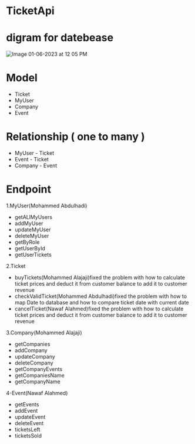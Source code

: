 
# TicketApi

# digram for datebease

![Image 01-06-2023 at 12 05 PM](https://github.com/ProgramerNawaf/TicketApi/assets/65816656/73aee4b2-a359-4036-ab2d-15e804febb26)


# Model 
- Ticket
- MyUser
- Company
- Event

# Relationship ( one to many )
- MyUser - Ticket 
- Event - Ticket
- Company - Event

# Endpoint
1.MyUser(Mohammed Abdulhadi)
- getALlMyUsers
- addMyUser
- updateMyUser
- deleteMyUser
- getByRole
- getUserById
- getUserTickets

2.Ticket
- buyTickets(Mohammed Alajaji)fixed the problem with how to calculate ticket prices and deduct it from customer balance to add it to customer revenue
- checkValidTicket(Mohammed Abdulhadi)fixed the problem with how to map Date to database and how to compare ticket date with current date
- cancelTicket(Nawaf Alahmed)fixed the problem with how to calculate ticket prices and deduct it from customer balance to add it to customer revenue


3.Company(Mohammed Alajaji)
- getCompanies
- addCompany
- updateCompany
- deleteCompany
- getCompanyEvents
- getCompaniesName
- getCompanyName

4-Event(Nawaf Alahmed)
- getEvents
- addEvent
- updateEvent
- deleteEvent
- ticketsLeft
- ticketsSold




 
